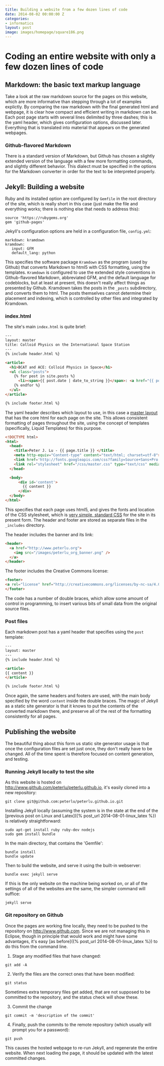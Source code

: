 ```yaml
---
title: Building a website from a few dozen lines of code
date: 2014-08-02 00:00:00 Z
categories:
- informatics
layout: post
image: images/homepage/square186.png
---
```


# Coding an entire website with only a few dozen lines of code

## Markdown: the basic text markup language

Take a look at the raw markdown source for the pages on this website, which are more informative than stepping through a lot of examples explictly. By comparing the raw markdown with the final generated html and webpage, it is clear how compact and efficient writing in markdown can be. Each post page starts with several lines delimited by three dashes; this is the yaml header, which gives configuration options, discussed later. Everything that is translated into material that appears on the generated webpages.

### Github-flavored Markdown

There is a standard version of Markdown, but Github has chosen a slightly extended version of the language with a few more formatting commands, and slightly different behavior. This dialect must be specified in the options for the Markdown converter in order for the text to be interpreted properly.

## Jekyll: Building a website

Ruby and its installed option are configured by `Gemfile` in the root directory of the site, which is really short in this case (just make the file and everything works; there is nothing else that needs to address this):

~~~
source 'https://rubygems.org'
gem 'github-pages'
~~~

Jekyll's configuration options are held in a configuration file, `config.yml`:

~~~
markdown: kramdown
kramdown:
   input: GFM
   default_lang: python
~~~

This specifies the software package `Kramdown` as the program (used by Github) that converts Markdown to html5 with CSS formatting, using the templates. `Kramdown` is configured to use the extended style conventions in Github-flavored Markdown, abbreviated GFM, and the default language for codeblocks, but at least at present, this doesn't really affect things as presented by Github. Kramdown takes the posts in the `_posts` subdirectory, and converts them to html. The posts themselves cannot determine their placement and indexing, which is controlled by other files and integrated by Kramdown.

### index.html

The site's main `index.html` is quite brief:

~~~html
---
layout: master
title: Colloid Physics on the International Space Station
---
{% include header.html %}

<article>
  <h1>BCAT and ACE: Colloid Physics in Space</h1>
  <ul class="posts">
    {% for post in site.posts %}
      <li><span>{{ post.date | date_to_string }}</span>: <a href="{{ post.url }}">{{ post.title }}</a></li>
    {% endfor %}
  </ul>
</article> 

{% include footer.html %}
~~~

The yaml header describes which layout to use, in this case a [master layout](/_layouts/master.html) that has the core html for each page on the site. This allows consistent formatting of pages throughout the site, using the concept of templates (specifically, Liquid Templates) for this purpose.

~~~html
<!DOCTYPE html>
<html>
  <head>
    <title>Peter J. Lu - {{ page.title }} </title>
    <meta http-equiv="Content-type" content="text/html; charset=utf-8">
    <link href='http://fonts.googleapis.com/css?family=Source+Sans+Pro' rel='stylesheet' type='text/css'>
    <link rel="stylesheet" href="/css/master.css" type="text/css" media="screen" charset="utf-8"/>
  </head>

  <body>
      <div id='content'>
        {{ content }}
      </div>
  </body>
</html>
~~~

This specifies that each page uses html5, and gives the fonts and location of the CSS stylesheet, which is [very simple, standard CSS](/css/master.css) for the site in its present form. The header and footer are stored as separate files in the `_includes` directory.

The header includes the banner and its link:

~~~html
<header>
  <a href="http://www.peterlu.org">
    <img src="/images/peterlu_org_banner.png" />
  </a>
</header>
~~~

The footer includes the Creative Commons license:

~~~html
<footer>
<a rel="license" href="http://creativecommons.org/licenses/by-nc-sa/4.0/"><img alt="Creative Commons License" style="border-width:0" src="http://i.creativecommons.org/l/by-nc-sa/4.0/80x15.png" /></a><br />This work by <a xmlns:cc="http://creativecommons.org/ns#" href="http://www.colloids.org" property="cc:attributionName" rel="cc:attributionURL">Peter J. Lu</a> is licensed under a <a rel="license" href="http://creativecommons.org/licenses/by-nc-sa/4.0/">Creative Commons Attribution-NonCommercial-ShareAlike 4.0 International License</a>.
</footer>
~~~

The code has a number of double braces, which allow some amount of control in programming, to insert various bits of small data from the original source files.

### Post files

Each markdown post has a yaml header that specifies using the `post` template:

~~~html
---
layout: master
---
{% include header.html %}

<article>
{{ content }}
</article>

{% include footer.html %}
~~~

Once again, the same headers and footers are used, with the main body specified by the word `content` inside the double braces. The magic of Jekyll as a static site generator is that it knows to put the contents of the converted markdown there, and preserve all of the rest of the formatting consistently for all pages.

## Publishing the website

The beautiful thing about this form us static site generator usage is that once the configuration files are set just once, they don't really have to be changed. All of the time spent is therefore focused on content generation, and testing.

### Running Jekyll locally to test the site

As this website is hosted on http://www.github.com/peterlu/peterlu.github.io, it's easily cloned into a new repository:

~~~
git clone git@github.com:peterlu/peterlu.github.io.git
~~~

Installing Jekyll locally (assuming the system is in the state at the end of the [previous post on Linux and Latex]({% post_url 2014-08-01-linux_latex %}) is relatively straightforward:

~~~
sudo apt-get install ruby ruby-dev nodejs
sudo gem install bundle
~~~

In the main directory, that contains the 'Gemfile':

~~~
bundle install
bundle update
~~~

Then to build the website, and serve it using the built-in webserver:

~~~
bundle exec jekyll serve
~~~

If this is the only website on the machine being worked on, or all of the settings of all of the websites are the same, the simpler command will suffice:

~~~
jekyll serve
~~~

### Git repository on Github

Once the pages are working fine locally, they need to be pushed to the repository on <http://www.github.com>. Since we are not managing this in Eclipse, though in principle that would work and might have some advantages, it's easy [as before]({% post_url 2014-08-01-linux_latex %}) to do this from the command line.

1. Stage any modified files that have changed:

~~~
git add -A
~~~

2. Verify the files are the correct ones that have been modified:

~~~
git status
~~~

Sometimes extra temporary files get added, that are not supposed to be committed to the repository, and the status check will show these.

3. Commit the change

~~~
git commit -m 'description of the commit'
~~~

4. Finally, push the commits to the remote repository (which usually will prompt you for a password):

~~~
git push
~~~

This causes the hosted webpage to re-run Jekyll, and regenerate the entire website. When next loading the page, it should be updated with the latest committed changes.



